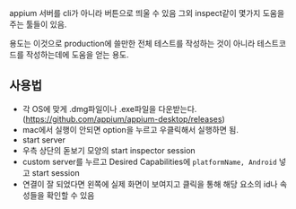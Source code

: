appium 서버를 cli가 아니라 버튼으로 띄울 수 있음
그외 inspect같이 몇가지 도움을 주는 툴들이 있음.

용도는 이것으로 production에 쓸만한 전체 테스트를 작성하는 것이 아니라
테스트코드를 작성하는데에 도움을 얻는 용도.

## 사용법
- 각 OS에 맞게 .dmg파일이나 .exe파일을 다운받는다. (https://github.com/appium/appium-desktop/releases)
- mac에서 실행이 안되면 option을 누르고 우클릭해서 실행하면 됨.
- start server
- 우측 상단의 돋보기 모양의 start inspector session
- custom server를 누르고 Desired Capabilities에 `platformName, Android` 넣고 start session
- 연결이 잘 되었다면 왼쪽에 실제 화면이 보여지고 클릭을 통해 해당 요소의 id나 속성들을 확인할 수 있음 
